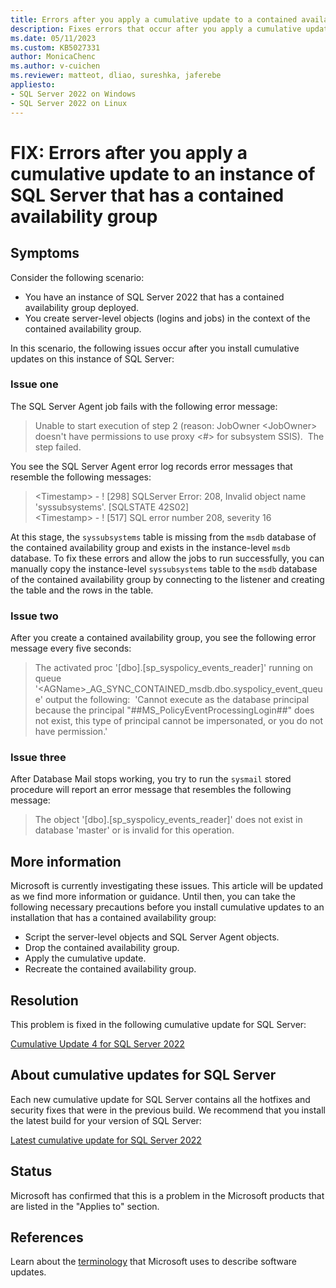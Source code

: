 ```yaml
---
title: Errors after you apply a cumulative update to a contained availability group
description: Fixes errors that occur after you apply a cumulative update to an instance of SQL Server that has a contained availability group.
ms.date: 05/11/2023
ms.custom: KB5027331
author: MonicaChenc
ms.author: v-cuichen
ms.reviewer: matteot, dliao, sureshka, jaferebe
appliesto:
- SQL Server 2022 on Windows
- SQL Server 2022 on Linux
---
```

# FIX: Errors after you apply a cumulative update to an instance of SQL Server that has a contained availability group

## Symptoms

Consider the following scenario:

- You have an instance of SQL Server 2022 that has a contained availability group deployed.
- You create server-level objects (logins and jobs) in the context of the contained availability group.

In this scenario, the following issues occur after you install cumulative updates on this instance of SQL Server:

### Issue one

The SQL Server Agent job fails with the following error message:

> Unable to start execution of step 2 (reason: JobOwner \<JobOwner> doesn't have permissions to use proxy <#> for subsystem SSIS).&nbsp;&nbsp;The step failed.

You see the SQL Server Agent error log records error messages that resemble the following messages:

> \<Timestamp> - ! [298] SQLServer Error: 208, Invalid object name 'syssubsystems'. [SQLSTATE 42S02]  
> \<Timestamp> - ! [517] SQL error number 208, severity 16

At this stage, the `syssubsystems` table is missing from the `msdb` database of the contained availability group and exists in the instance-level `msdb` database. To fix these errors and allow the jobs to run successfully, you can manually copy the instance-level `syssubsystems` table to the `msdb` database of the contained availability group by connecting to the listener and creating the table and the rows in the table.

### Issue two

After you create a contained availability group, you see the following error message every five seconds:

> The activated proc '[dbo].[sp_syspolicy_events_reader]' running on queue '\<AGName>_AG_SYNC_CONTAINED_msdb.dbo.syspolicy_event_queue' output the following:&nbsp;&nbsp;'Cannot execute as the database principal because the principal "##MS_PolicyEventProcessingLogin##" does not exist, this type of principal cannot be impersonated, or you do not have permission.'

### Issue three

After Database Mail stops working, you try to run the `sysmail` stored procedure will report an error message that resembles the following message:

> The object '[dbo].[sp_syspolicy_events_reader]' does not exist in database 'master' or is invalid for this operation.

## More information

Microsoft is currently investigating these issues. This article will be updated as we find more information or guidance. Until then, you can take the following necessary precautions before you install cumulative updates to an installation that has a contained availability group:

- Script the server-level objects and SQL Server Agent objects.
- Drop the contained availability group.
- Apply the cumulative update.
- Recreate the contained availability group.

## Resolution

This problem is fixed in the following cumulative update for SQL Server:

[Cumulative Update 4 for SQL Server 2022](cumulativeupdate4.md)

## About cumulative updates for SQL Server

Each new cumulative update for SQL Server contains all the hotfixes and security fixes that were in the previous build. We recommend that you install the latest build for your version of SQL Server:

[Latest cumulative update for SQL Server 2022](build-versions.md)

## Status

Microsoft has confirmed that this is a problem in the Microsoft products that are listed in the "Applies to" section.

## References

Learn about the [terminology](../../../windows-client/deployment/standard-terminology-software-updates.md) that Microsoft uses to describe software updates.

